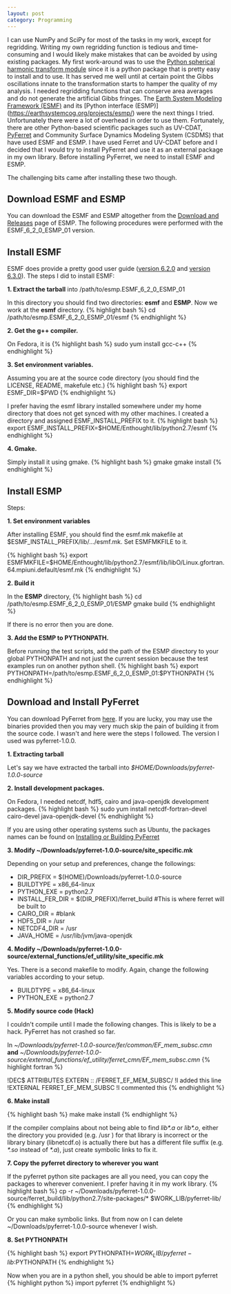 ```yaml
---
layout: post
category: Programming
---
```


I can use NumPy and SciPy for most of the tasks in my work, except for regridding.  Writing my own regridding function is tedious and time-consuming and I would likely make mistakes that can be avoided by using existing packages.  My first work-around was to use the [Python spherical harmonic transform module](https://code.google.com/p/pyspharm/) since it is a python package that is pretty easy to install and to use.  It has served me well until at certain point the Gibbs oscillations innate to the transformation starts to hamper the quality of my analysis. <!--start-excerpt-->
 I needed regridding functions that can conserve area averages and do not generate the artificial Gibbs fringes.  The [Earth System Modeling Framework (ESMF)](http://www.earthsystemmodeling.org/) and its [Python interface (ESMP)] (https://earthsystemcog.org/projects/esmp/) were the next things I tried.  Unfortunately there were a lot of overhead in order to use them.  Fortunately, there are other Python-based scientific packages such as UV-CDAT, [PyFerret](http://ferret.pmel.noaa.gov/Ferret/documentation/pyferret) and Community Surface Dynamics Modeling System (CSDMS) that have used ESMF and ESMP.  I have used Ferret and UV-CDAT before and I decided that I would try to install PyFerret and use it as an external package in my own library.  Before installing PyFerret, we need to install ESMF and ESMP.
<!--end-excerpt-->  The challenging bits came after installing these two though.

Download ESMF and ESMP
-------------------------------
You can download the ESMF and ESMP altogether from the [Download and Releases](https://earthsystemcog.org/projects/esmp/releases) page of ESMP.  The following procedures were performed with the ESMF_6_2_0_ESMP_01 version.

Install ESMF
-------------------------------
ESMF does provide a pretty good user guide ([version 6.2.0](http://www.earthsystemmodeling.org/esmf_releases/non_public/ESMF_6_2_0/ESMF_usrdoc/) and [version 6.3.0](http://www.earthsystemmodeling.org/esmf_releases/public/ESMF_6_3_0r/ESMF_usrdoc/)).  The steps I did to install ESMF:

**1. Extract the tarball** into /path/to/esmp.ESMF_6_2_0_ESMP_01

In this directory you should find two directories: **esmf** and **ESMP**.  Now we work at the **esmf** directory.
{% highlight bash %}
cd /path/to/esmp.ESMF_6_2_0_ESMP_01/esmf
{% endhighlight %}

**2. Get the g++ compiler.**

On Fedora, it is
{% highlight bash %}
sudo yum install gcc-c++
{% endhighlight %}

**3. Set environment variables.**

Assuming you are at the source code directory (you should find the LICENSE, README, makefule etc.)
{% highlight bash %}
export ESMF_DIR=$PWD
{% endhighlight %}

I prefer having the esmf library installed somewhere under my home directory that does not get synced with my other machines.  I created a directory and assigned ESMF_INSTALL_PREFIX to it.
{% highlight bash %}
export ESMF_INSTALL_PREFIX=$HOME/Enthought/lib/python2.7/esmf
{% endhighlight %}

**4. Gmake.**

Simply install it using gmake.
{% highlight bash %}
gmake
gmake install
{% endhighlight %}


Install ESMP
---
Steps:

**1. Set environment variables**

After installing ESMF, you should find the esmf.mk makefile at $ESMF_INSTALL_PREFIX/lib/.../esmf.mk.  Set ESMFMKFILE to it.

{% highlight bash %}
export ESMFMKFILE=$HOME/Enthought/lib/python2.7/esmf/lib/libO/Linux.gfortran.64.mpiuni.default/esmf.mk
{% endhighlight %}

**2. Build it**

In the **ESMP** directory,
{% highlight bash %}
cd /path/to/esmp.ESMF_6_2_0_ESMP_01/ESMP
gmake build
{% endhighlight %}

If there is no error then you are done.

**3. Add the ESMP to PYTHONPATH.**

Before running the test scripts, add the path of the ESMP directory to your global PYTHONPATH and not just the current session because the test examples run on another python shell.
{% highlight bash %}
export PYTHONPATH=/path/to/esmp.ESMF_6_2_0_ESMP_01:$PYTHONPATH
{% endhighlight %}


Download and Install PyFerret
---
You can download PyFerret from [here](http://ferret.pmel.noaa.gov/Ferret/downloads/pyferret/).  If you are lucky, you may use the binaries provided then you may very much skip the pain of building it from the source code.  I wasn't and here were the steps I followed.  The version I used was pyferret-1.0.0.

**1. Extracting tarball**

Let's say we have extracted the tarball into *$HOME/Downloads/pyferret-1.0.0-source*

**2. Install development packages.**

On Fedora, I needed netcdf, hdf5, cairo and java-openjdk development packages.
{% highlight bash %}
sudo yum install netcdf-fortran-devel cairo-devel java-openjdk-devel
{% endhighlight %}

If you are using other operating systems such as Ubuntu, the packages names can be found on [Installing or Building PyFerret](http://ferret.pmel.noaa.gov/Ferret/documentation/pyferret/build-install/)


**3. Modify ~/Downloads/pyferret-1.0.0-source/site_specific.mk**

Depending on your setup and preferences, change the followings:
- DIR_PREFIX 	    = $(HOME)/Downloads/pyferret-1.0.0-source
- BUILDTYPE	        = x86_64-linux
- PYTHON_EXE	    = python2.7
- INSTALL_FER_DIR	= $(DIR_PREFIX)/ferret_build  #This is where ferret will be built to
- CAIRO_DIR	        =                             #blank
- HDF5_DIR	        = /usr
- NETCDF4_DIR	    = /usr
- JAVA_HOME	        = /usr/lib/jvm/java-openjdk


**4. Modify ~/Downloads/pyferret-1.0.0-source/external_functions/ef_utility/site_specific.mk**

Yes.  There is a second makefile to modify.  Again, change the following variables according to your setup.

- BUILDTYPE  = x86_64-linux
- PYTHON_EXE = python2.7


**5. Modify source code (Hack)**

I couldn't compile until I made the following changes.  This is likely to be a hack.  PyFerret has not crashed so far.

In *~/Downloads/pyferret-1.0.0-source/fer/common/EF_mem_subsc.cmn* **and** *~/Downloads/pyferret-1.0.0-source/external_functions/ef_utility/ferret_cmn/EF_mem_subsc.cmn*
{% highlight fortran %}

!DEC$ ATTRIBUTES EXTERN :: /FERRET_EF_MEM_SUBSC/       !I added this line
	!EXTERNAL FERRET_EF_MEM_SUBSC                  !I commented this
{% endhighlight %}

**6. Make install**

{% highlight bash %}
make
make install
{% endhighlight %}

If the compiler complains about not being able to find *lib\*.a* or *lib\*.o*, either the directory you provided (e.g. /usr ) for that library is incorrect or the library binary (libnetcdf.o) is actually there but has a different file suffix (e.g. *\*.so* instead of *\*.a*), just create symbolic links to fix it.


**7. Copy the pyferret directory to wherever you want**

If the pyferret python site packages are all you need, you can copy the packages to wherever convenient.  I prefer having it in my work library.
{% highlight bash %}
cp -r ~/Downloads/pyferret-1.0.0-source/ferret_build/lib/python2.7/site-packages/* $WORK_LIB/pyferret-lib/
{% endhighlight %}

Or you can make symbolic links.  But from now on I can delete ~/Downloads/pyferret-1.0.0-source whenever I wish.

**8. Set PYTHONPATH**

{% highlight bash %}
export PYTHONPATH=$WORK_LIB/pyferret-lib:$PYTHONPATH
{% endhighlight %}

Now when you are in a python shell, you should be able to import pyferret
{% highlight python %}
import pyferret
{% endhighlight %}
